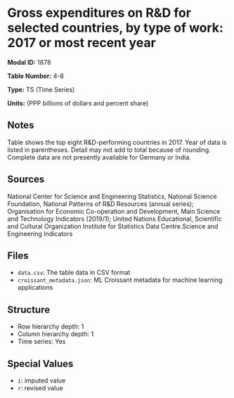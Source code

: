 # Gross expenditures on R&D for selected countries, by type of work: 2017 or most recent year

**Modal ID:** 1878

**Table Number:** 4-8

**Type:** TS (Time Series)

**Units:** (PPP billions of dollars and percent share)

## Notes

Table shows the top eight R&D-performing countries in 2017. Year of data is listed in parentheses. Detail may not add to total because of rounding. Complete data are not presently available for Germany or India.

## Sources

National Center for Science and Engineering Statistics, National Science Foundation, National Patterns of R&D Resources (annual series); Organisation for Economic Co-operation and Development, Main Science and Technology Indicators (2019/1); United Nations Educational, Scientific and Cultural Organization Institute for Statistics Data Centre.Science and Engineering Indicators

## Files

- `data.csv`: The table data in CSV format
- `croissant_metadata.json`: ML Croissant metadata for machine learning applications

## Structure

- Row hierarchy depth: 1
- Column hierarchy depth: 1
- Time series: Yes

## Special Values

- `i`: imputed value
- `r`: revised value
